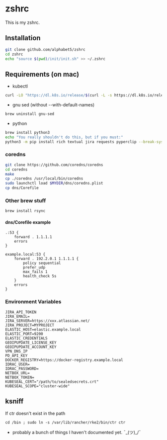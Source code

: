# zshrc
 This is my zshrc.

## Installation

```bash
git clone github.com/alphabet5/zshrc
cd zshrc
echo "source $(pwd)/init/init.sh" >> ~/.zshrc
```

## Requirements (on mac)

- kubectl 
```bash
curl -LO "https://dl.k8s.io/release/$(curl -L -s https://dl.k8s.io/release/stable.txt)/bin/darwin/arm64/kubectl"
```
- gnu sed (without --with-default-names)
```bash
brew uninstall gnu-sed
```
- python
```bash
brew install python3
echo "You really shouldn't do this, but if you must:"
python3 -m pip install rich textual jira requests pyperclip --break-system-packages
```
### coredns
```bash
git clone https://github.com/coredns/coredns
cd coredns
make
cp ./coredns /usr/local/bin/coredns
sudo launchctl load $MYDIR/dns/coredns.plist
cp dns/Corefile 
```

### Other brew stuff

```bash
brew install rsync

```

#### dns/Corefile example

```text
.:53 {
    forward . 1.1.1.1
    errors
}

example.local:53 {
    forward . 192.2.0.1 1.1.1.1 {
        policy sequential
        prefer_udp
        max_fails 1
        health_check 5s
    }
    errors
}
```

### Environment Variables

```
JIRA_API_TOKEN
JIRA_EMAIL=
JIRA_SERVER=https://xxx.atlassian.net/
JIRA_PROJECT=MYPROJECT
ELASTIC_HOST=elastic.example.local
ELASTIC_PORT=9200
ELASTIC_CREDENTIALS
GEOIPUPDATE_LICENSE_KEY
GEOIPUPDATE_ACCOUNT_KEY
VPN_DNS_IP
PD_API_KEY
DOCKER_REGISTRY=https://docker-registry.example.local
IDRAC_USER=
IDRAC_PASSWORD=
NETBOX_URL=
NETBOX_TOKEN=
KUBESEAL_CERT="/path/to/sealedsecrets.crt"
KUBESEAL_SCOPE="cluster-wide"
```

## ksniff

If ctr doesn't exist in the path

```
cd /bin ; sudo ln -s /var/lib/rancher/rke2/bin/ctr ctr
```

- probably a bunch of things I haven't documented yet. ¯\_(ツ)_/¯